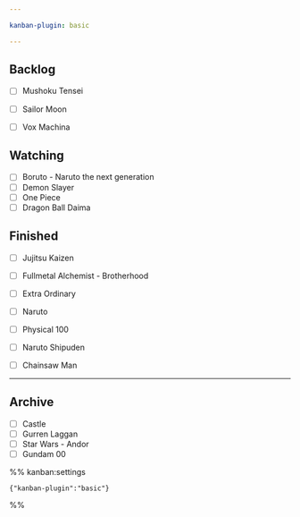 ```yaml
---

kanban-plugin: basic

---
```


## Backlog
- [ ] Mushoku Tensei
- [ ] Sailor Moon
- [ ] Vox Machina


## Watching
- [ ] Boruto - Naruto the next generation
- [ ] Demon Slayer
- [ ] One Piece
- [ ] Dragon Ball Daima

## Finished
- [ ] Jujitsu Kaizen
- [ ] Fullmetal Alchemist - Brotherhood
- [ ] Extra Ordinary
- [ ] Naruto
- [ ] Physical 100
- [ ] Naruto Shipuden
- [ ] Chainsaw Man


***

## Archive

- [ ] Castle
- [ ] Gurren Laggan
- [ ] Star Wars - Andor
- [ ] Gundam 00

%% kanban:settings
```
{"kanban-plugin":"basic"}
```
%%
